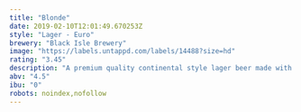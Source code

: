 ```yaml
---
title: "Blonde"
date: 2019-02-10T12:01:49.670253Z
style: "Lager - Euro"
brewery: "Black Isle Brewery"
image: "https://labels.untappd.com/labels/14488?size=hd"
rating: "3.45"
description: "A premium quality continental style lager beer made with Hersbrucker and Hallertau hops. Pale yellow, with a light biscuit palate and a fresh grassy aroma."
abv: "4.5"
ibu: "0"
robots: noindex,nofollow
---
```

